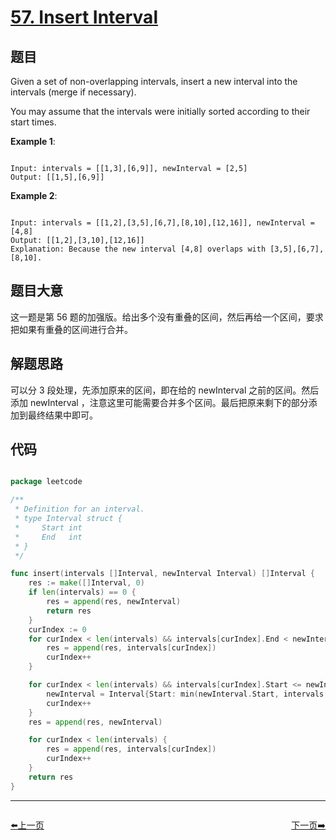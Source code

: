 # [57. Insert Interval](https://leetcode.com/problems/insert-interval/)

## 题目

Given a set of non-overlapping intervals, insert a new interval into the intervals (merge if necessary).

You may assume that the intervals were initially sorted according to their start times.

**Example 1**:  

```

Input: intervals = [[1,3],[6,9]], newInterval = [2,5]
Output: [[1,5],[6,9]]

```

**Example 2**:  

```

Input: intervals = [[1,2],[3,5],[6,7],[8,10],[12,16]], newInterval = [4,8]
Output: [[1,2],[3,10],[12,16]]
Explanation: Because the new interval [4,8] overlaps with [3,5],[6,7],[8,10].

```

## 题目大意

这一题是第 56 题的加强版。给出多个没有重叠的区间，然后再给一个区间，要求把如果有重叠的区间进行合并。

## 解题思路

可以分 3 段处理，先添加原来的区间，即在给的 newInterval 之前的区间。然后添加 newInterval ，注意这里可能需要合并多个区间。最后把原来剩下的部分添加到最终结果中即可。

## 代码

```go

package leetcode

/**
 * Definition for an interval.
 * type Interval struct {
 *	   Start int
 *	   End   int
 * }
 */

func insert(intervals []Interval, newInterval Interval) []Interval {
	res := make([]Interval, 0)
	if len(intervals) == 0 {
		res = append(res, newInterval)
		return res
	}
	curIndex := 0
	for curIndex < len(intervals) && intervals[curIndex].End < newInterval.Start {
		res = append(res, intervals[curIndex])
		curIndex++
	}

	for curIndex < len(intervals) && intervals[curIndex].Start <= newInterval.End {
		newInterval = Interval{Start: min(newInterval.Start, intervals[curIndex].Start), End: max(newInterval.End, intervals[curIndex].End)}
		curIndex++
	}
	res = append(res, newInterval)

	for curIndex < len(intervals) {
		res = append(res, intervals[curIndex])
		curIndex++
	}
	return res
}

```


----------------------------------------------
<div style="display: flex;justify-content: space-between;align-items: center;">
<p><a href="https://books.halfrost.com/leetcode/ChapterFour/0001~0099/0056.Merge-Intervals/">⬅️上一页</a></p>
<p><a href="https://books.halfrost.com/leetcode/ChapterFour/0001~0099/0058.Length-of-Last-Word/">下一页➡️</a></p>
</div>
